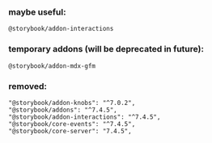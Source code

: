 ### maybe useful:

```
@storybook/addon-interactions
```

### temporary addons (will be deprecated in future):

```
@storybook/addon-mdx-gfm
```

### removed:

```
"@storybook/addon-knobs": "^7.0.2",
"@storybook/addons": "^7.4.5",
"@storybook/addon-interactions": "^7.4.5",
"@storybook/core-events": "^7.4.5",
"@storybook/core-server": "7.4.5",
```
